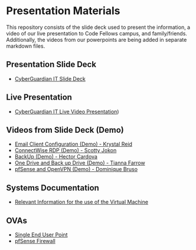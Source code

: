 # Presentation Materials
This repository consists of the slide deck used to present the information, a video of our live presentation to Code Fellows campus, and family/friends. Additionally, the videos from our powerpoints are being added in separate markdown files. 

## Presentation Slide Deck
- [CyberGuardian IT Slide Deck](CyberGuardianITPresentation.pdf)

## Live Presentation
- [CyberGuardian IT Live Video Presentation](https://zoom.us/rec/play/EviH7uVDkWrJ8Qjo_pQK11g3L8LHspQbyNY6UZ75XMWrI_WIVQKPsICn3Z-HJqfqnk_D91zV9zmNsojH.HsTdnkfLPuS2CARc?canPlayFromShare=true&from=recording_mg&continueMode=true&componentName=rec-play&originRequestUrl=https%3A%2F%2Fzoom.us%2Frec%2Fshare%2FwKOyqwJxib8l7a-MUkr3WKNT3EG7tnTsdpIw8KV_He4coSToh0FKvBN5Lqxms0w.VGvto-GGQbnwRAng))

## Videos from Slide Deck (Demo)
- [Email Client Configuration (Demo) - Krystal Reid](emailconfiguration.md)
- [ConnectWise RDP (Demo) - Scotty Jokon](ConnectWise.md)
- [BackUp (Demo) - Hector Cardova](Backup.md)
- [One Drive and Back up Drive (Demo) - Tianna Farrow](onedriveandbackupdrive.md)
- [pfSense and OpenVPN (Demo) - Dominique Bruso](pfsense_demo.md)
  
## Systems Documentation
- [Relevant Information for the use of the Virtual Machine](collaborative-project-document.pdf)

## OVAs 
- [Single End User Point](nanosphere-ova.md)
- [pfSense Firewall](pfsense-ova.md)
